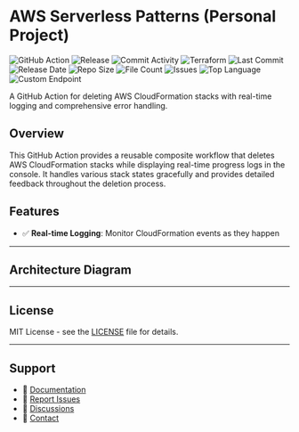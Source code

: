 # AWS Serverless Patterns (Personal Project)

![GitHub Action](https://img.shields.io/badge/GitHub-Action-blue?logo=github)&nbsp;![Release](https://github.com/subhamay-bhattacharyya/5229-serverless-patterns-tf/actions/workflows/release.yaml/badge.svg)&nbsp;![Commit Activity](https://img.shields.io/github/commit-activity/t/subhamay-bhattacharyya/5229-serverless-patterns-tf)&nbsp;![Terraform](https://img.shields.io/badge/AWS-Terraform-orange?logo=amazonaws)&nbsp;![Last Commit](https://img.shields.io/github/last-commit/subhamay-bhattacharyya/5229-serverless-patterns-tf)&nbsp;![Release Date](https://img.shields.io/github/release-date/subhamay-bhattacharyya/5229-serverless-patterns-tf)&nbsp;![Repo Size](https://img.shields.io/github/repo-size/subhamay-bhattacharyya/5229-serverless-patterns-tf)&nbsp;![File Count](https://img.shields.io/github/directory-file-count/subhamay-bhattacharyya/5229-serverless-patterns-tf)&nbsp;![Issues](https://img.shields.io/github/issues/subhamay-bhattacharyya/5229-serverless-patterns-tf)&nbsp;![Top Language](https://img.shields.io/github/languages/top/subhamay-bhattacharyya/5229-serverless-patterns-tf)&nbsp;![Custom Endpoint](https://img.shields.io/endpoint?url=https://gist.githubusercontent.com/bsubhamay/2fb522fae6b892c99c567d317c3aa0a0/raw/5229-serverless-patterns-tf.json?)


A GitHub Action for deleting AWS CloudFormation stacks with real-time logging and comprehensive error handling.

## Overview

This GitHub Action provides a reusable composite workflow that deletes AWS CloudFormation stacks while displaying real-time progress logs in the console. It handles various stack states gracefully and provides detailed feedback throughout the deletion process.

## Features

- ✅ **Real-time Logging**: Monitor CloudFormation events as they happen

---

## Architecture Diagram


---

## License

MIT License - see the [LICENSE](LICENSE) file for details.

---

## Support

- 📖 [Documentation](https://github.com/subhamay-bhattacharyya/5229-serverless-patterns-tf/wiki)
- 🐛 [Report Issues](https://github.com/subhamay-bhattacharyya/5229-serverless-patterns-tf/issues)
- 💬 [Discussions](https://github.com/subhamay-bhattacharyya/5229-serverless-patterns-tf/discussions)
- 📧 [Contact](mailto:support@subhamay.aws@gmail.com)